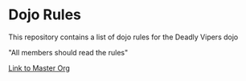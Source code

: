 Dojo Rules
==========

This repository contains a list of dojo rules for the Deadly Vipers dojo

"All members should read the rules"

[Link to Master Org](https://github.com/deadlyvipers)

